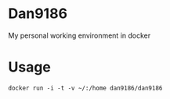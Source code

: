 Dan9186
==============

My personal working environment in docker

Usage
==============
```
docker run -i -t -v ~/:/home dan9186/dan9186
```
